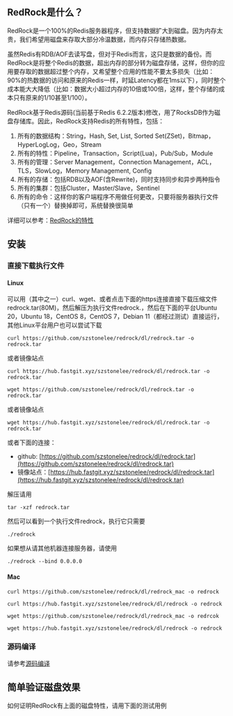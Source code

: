 ## RedRock是什么？

RedRock是一个100%的Redis服务器程序，但支持数据扩大到磁盘。因为内存太贵，我们希望用磁盘来存取大部分冷温数据，而内存只存储热数据。

虽然Redis有RDB/AOF去读写盘，但对于Redis而言，这只是数据的备份。而RedRock是将整个Redis的数据，超出内存的部分转为磁盘存储，这样，但你的应用要存取的数据超过整个内存，又希望整个应用的性能不要太多损失（比如：90%的热数据的访问和原来的Redis一样，时延Latency都在1ms以下），同时整个成本能大大降低（比如：数据大小超过内存的10倍或100倍，这样，整个存储的成本只有原来的1/10甚至1/100）。

RedRock基于Redis源码(当前基于Redis 6.2.2版本)修改，用了RocksDB作为磁盘存储库。因此，RedRock支持Redis的所有特性，包括：

1. 所有的数据结构：String，Hash, Set, List, Sorted Set(ZSet)，Bitmap，HyperLogLog，Geo，Stream
2. 所有的特性：Pipeline，Transaction，Script(Lua)，Pub/Sub，Module
3. 所有的管理：Server Management，Connection Management，ACL，TLS，SlowLog，Memory Management, Config
4. 所有的存储：包括RDB以及AOF(含Rewrite)，同时支持同步和异步两种指令
5. 所有的集群：包括Cluster，Master/Slave，Sentinel
6. 所有的命令：这样你的客户端程序不用做任何更改，只要将服务器执行文件（只有一个）替换掉即可，系统替换很简单

详细可以参考：[RedRock的特性](features.md)

## 安装

### 直接下载执行文件

#### Linux

可以用（其中之一）curl、wget、或者点击下面的https连接直接下载压缩文件redrock.tar(80M)，然后解压为执行文件redrock.，然后在下面的平台Ubuntu 20，Ubuntu 18，CentOS 8，CentOS 7，Debian 11（都经过测试）直接运行，其他Linux平台用户也可以尝试下载

```
curl https://github.com/szstonelee/redrock/dl/redrock.tar -o redrock.tar
```
或者镜像站点
```
curl https://hub.fastgit.xyz/szstonelee/redrock/dl/redrock.tar -o redrock.tar
```

```
wget https://github.com/szstonelee/redrock/dl/redrock.tar -o redrock.tar
```
或者镜像站点
```
wget https://hub.fastgit.xyz/szstonelee/redrock/dl/redrock.tar -o redrock.tar
```

或者下面的连接：
* github: [https://github.com/szstonelee/redrock/dl/redrock.tar](https://github.com/szstonelee/redrock/dl/redrock.tar)
* 镜像站点：[https://hub.fastgit.xyz/szstonelee/redrock/dl/redrock.tar](https://hub.fastgit.xyz/szstonelee/redrock/dl/redrock.tar)

解压请用
```
tar -xzf redrock.tar
```

然后可以看到一个执行文件redrock，执行它只需要
```
./redrock
```

如果想从请其他机器连接服务器，请使用
```
./redrock --bind 0.0.0.0
```

#### Mac

```
curl https://github.com/szstonelee/redrock/dl/redrock_mac -o redrock
```
```
curl https://hub.fastgit.xyz/szstonelee/redrock/dl/redrock -o redrock
```
```
wget https://github.com/szstonelee/redrock/dl/redrock_mac -o redrcok
```
```
wget https://hub.fastgit.xyz/szstonelee/redrock/dl/redrock -o redrock
```

### 源码编译

请参考[源码编译](source-build.md)

## 简单验证磁盘效果

如何证明RedRock有上面的磁盘特性，请用下面的测试用例